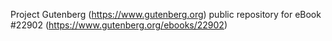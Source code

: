 Project Gutenberg (https://www.gutenberg.org) public repository for eBook #22902 (https://www.gutenberg.org/ebooks/22902)
